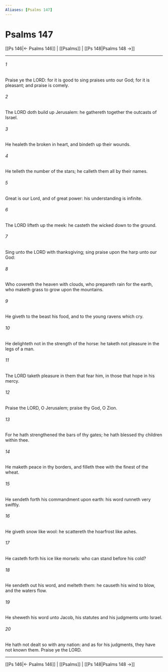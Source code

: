 ```yaml
---
Aliases: [Psalms 147]
---
```

# Psalms 147

[[Ps 146|← Psalms 146]] | [[Psalms]] | [[Ps 148|Psalms 148 →]]
***



###### 1 
Praise ye the LORD: for it is good to sing praises unto our God; for it is pleasant; and praise is comely. 

###### 2 
The LORD doth build up Jerusalem: he gathereth together the outcasts of Israel. 

###### 3 
He healeth the broken in heart, and bindeth up their wounds. 

###### 4 
He telleth the number of the stars; he calleth them all by their names. 

###### 5 
Great is our Lord, and of great power: his understanding is infinite. 

###### 6 
The LORD lifteth up the meek: he casteth the wicked down to the ground. 

###### 7 
Sing unto the LORD with thanksgiving; sing praise upon the harp unto our God: 

###### 8 
Who covereth the heaven with clouds, who prepareth rain for the earth, who maketh grass to grow upon the mountains. 

###### 9 
He giveth to the beast his food, and to the young ravens which cry. 

###### 10 
He delighteth not in the strength of the horse: he taketh not pleasure in the legs of a man. 

###### 11 
The LORD taketh pleasure in them that fear him, in those that hope in his mercy. 

###### 12 
Praise the LORD, O Jerusalem; praise thy God, O Zion. 

###### 13 
For he hath strengthened the bars of thy gates; he hath blessed thy children within thee. 

###### 14 
He maketh peace in thy borders, and filleth thee with the finest of the wheat. 

###### 15 
He sendeth forth his commandment upon earth: his word runneth very swiftly. 

###### 16 
He giveth snow like wool: he scattereth the hoarfrost like ashes. 

###### 17 
He casteth forth his ice like morsels: who can stand before his cold? 

###### 18 
He sendeth out his word, and melteth them: he causeth his wind to blow, and the waters flow. 

###### 19 
He sheweth his word unto Jacob, his statutes and his judgments unto Israel. 

###### 20 
He hath not dealt so with any nation: and as for his judgments, they have not known them. Praise ye the LORD.

***
[[Ps 146|← Psalms 146]] | [[Psalms]] | [[Ps 148|Psalms 148 →]]
